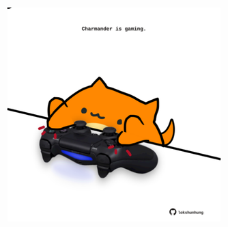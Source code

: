 <!-- built at 28/02/2025, 21:00:44 UTC -->
<p align="center">
  <img width="500" height="500" src="./ReadmeImage.svg">
</p>
